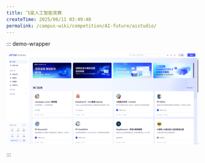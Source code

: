 ```yaml
---
title: 飞桨人工智能竞赛
createTime: 2025/06/11 03:49:48
permalink: /campus-wiki/competition/AI-future/aistudio/
---
```


::: demo-wrapper

<a href="https://aistudio.baidu.com/" target="_blank" rel="noopener noreferrer"><img src="../../../../.vuepress/public/src/2025-06-11_03-51-39.png"></a>

:::